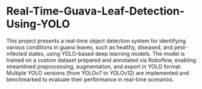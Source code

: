 # Real-Time-Guava-Leaf-Detection-Using-YOLO
This project presents a real-time object detection system for identifying various conditions in guava leaves, such as healthy, diseased, and pest-infected states, using YOLO-based deep learning models. The model is trained on a custom dataset prepared and annotated via Roboflow, enabling streamlined preprocessing, augmentation, and export in YOLO format. Multiple YOLO versions (from YOLOv7 to YOLOv12) are implemented and benchmarked to evaluate their performance in real-time scenarios.

